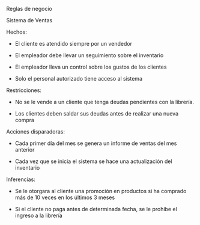 ﻿Reglas de negocio

Sistema de Ventas

  
  

Hechos:

-   El cliente es atendido siempre por un vendedor
    
-   El empleador debe llevar un seguimiento sobre el inventario
    
-   El empleador lleva un control sobre los gustos de los clientes
    
-   Solo el personal autorizado tiene acceso al sistema
    

  
  
  

Restricciones:

-   No se le vende a un cliente que tenga deudas pendientes con la librería.
    
-   Los clientes deben saldar sus deudas antes de realizar una nueva compra
    

  
  

Acciones disparadoras:

-   Cada primer día del mes se genera un informe de ventas del mes anterior
    
-   Cada vez que se inicia el sistema se hace una actualización del inventario
    

  

Inferencias:

-   Se le otorgara al cliente una promoción en productos si ha comprado más de 10 veces en los últimos 3 meses
    
-   Si el cliente no paga antes de determinada fecha, se le prohíbe el ingreso a la librería
